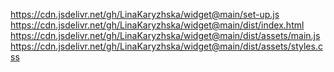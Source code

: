https://cdn.jsdelivr.net/gh/LinaKaryzhska/widget@main/set-up.js
https://cdn.jsdelivr.net/gh/LinaKaryzhska/widget@main/dist/index.html
https://cdn.jsdelivr.net/gh/LinaKaryzhska/widget@main/dist/assets/main.js
https://cdn.jsdelivr.net/gh/LinaKaryzhska/widget@main/dist/assets/styles.css